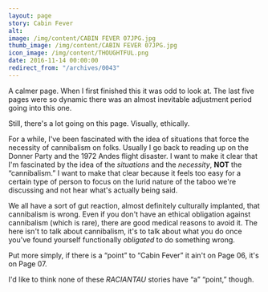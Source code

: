 ```yaml
---
layout: page
story: Cabin Fever
alt:
image: /img/content/CABIN FEVER 07JPG.jpg
thumb_image: /img/content/CABIN FEVER 07JPG.jpg
icon_image: /img/content/THOUGHTFUL.png
date: 2016-11-14 00:00:00
redirect_from: "/archives/0043"
---
```



A calmer page. When I first finished this it was odd to look at. The last five pages were so dynamic there was an almost inevitable adjustment period going into this one.

Still, there's a lot going on this page. Visually, ethically.

For a while, I've been fascinated with the idea of situations that force the necessity of cannibalism on folks. Usually I go back to reading up on the Donner Party and the 1972 Andes flight disaster. I want to make it clear that I'm fascinated by the idea of the *situations*&nbsp;and the *necessity*, **NOT**&nbsp;the “cannibalism.” I want to make that clear because it feels too easy for a certain type of person to focus on the lurid nature of the taboo we're discussing and not hear what's actually being said.

We all have a sort of gut reaction, almost definitely culturally implanted, that cannibalism is wrong. Even if you don't have an ethical obligation against cannibalism (which is rare), there are good medical reasons to avoid it. The here isn't to talk about cannibalism, it's to talk about what you do once you've found yourself functionally *obligated*&nbsp;to do something wrong.

Put more simply, if there is a “point” to “Cabin Fever” it ain't on Page 06, it's on Page 07.

I'd like to think none of these *RACIANTAU*&nbsp;stories have “a” “point,” though.
